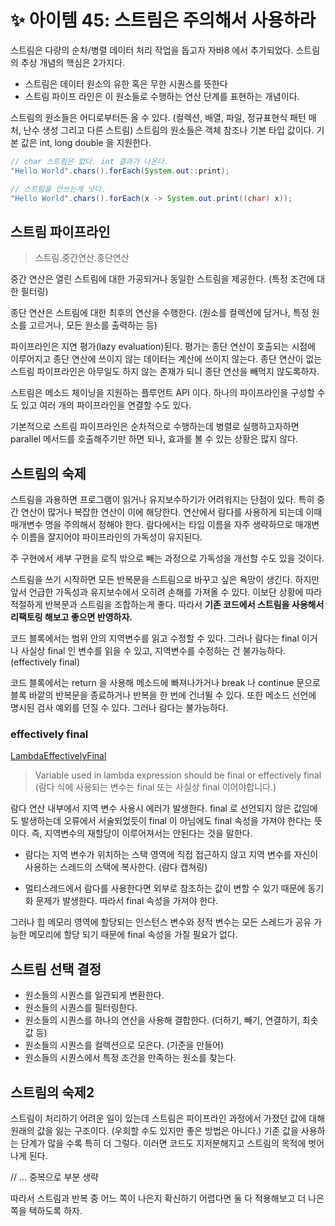 # ✨ 아이템 45: 스트림은 주의해서 사용하라

스트림은 다량의 순차/병렬 데이터 처리 작업을 돕고자 자바8 에서 추가되었다. 스트림의 추상 개념의 핵심은 2가지다.

- 스트림은 데이터 원소의 유한 혹은 무한 시퀀스를 뜻한다
- 스트림 파이프 라인은 이 원소들로 수행하는 연산 단계를 표현하는 개념이다.

스트림의 원소들은 어디로부터든 올 수 있다. (컬렉션, 배열, 파일, 정규표현식 패턴 매처, 난수 생성 그리고 다른 스트림) 스트림의 원소들은 객체 참조나 기본 타입 값이다. 기본 값은 int, long double 을 지원한다.

```java
// char 스트림은 없다. int 결과가 나온다.
"Hello World".chars().forEach(System.out::print);

// 스트림을 안쓰는게 낫다.
"Hello World".chars().forEach(x -> System.out.print((char) x));
```

## 스트림 파이프라인

> 스트림.중간연산.종단연산

중간 연산은 열린 스트림에 대한 가공되거나 동일한 스트림을 제공한다. (특정 조건에 대한 필터링)

종단 연산은 스트림에 대한 최후의 연산을 수행한다. (원소를 컬렉션에 담거나, 특정 원소를 고르거나, 모든 원소를 출력하는 등)

파이프라인은 지연 평가(lazy evaluation)된다. 평가는 종단 연산이 호출되는 시점에 이루어지고 종단 연산에 쓰이지 않는 데이터는 계산에 쓰이지 않는다. 종단 연산이 없는 스트림 파이프라인은 아무일도 하지 않는 존재가 되니 종단 연산을 빼먹지 않도록하자.

스트림은 메소드 체이닝을 지원하는 플루언트 API 이다. 하나의 파이프라인을 구성할 수도 있고 여러 개의 파이프라인을 연결할 수도 있다.

기본적으로 스트림 파이프라인은 순차적으로 수행하는데 병렬로 실행하고자하면 parallel 메서드를 호출해주기만 하면 되나, 효과를 볼 수 있는 상황은 많지 않다.

## 스트림의 숙제

스트림을 과용하면 프로그램이 읽거나 유지보수하기가 어려워지는 단점이 있다. 특히 중간 연산이 많거나 복잡한 연산이 이에 해당한다. 연산에서 람다를 사용하게 되는데 이때 매개변수 명을 주의해서 정해야 한다. 람다에서는 타입 이름을 자주 생략하므로 매개변수 이름을 잘지어야 파이프라인의 가독성이 유지된다.

주 구현에서 세부 구현을 로직 밖으로 빼는 과정으로 가독성을 개선할 수도 있을 것이다.

스트림을 쓰기 시작하면 모든 반복문을 스트림으로 바꾸고 싶은 욕망이 생긴다. 하지만 앞서 언급한 가독성과 유지보수에서 오히려 손해를 가져올 수 있다. 이보단 상황에 따라 적절하게 반복문과 스트림을 조합하는게 좋다. 따라서 **기존 코드에서 스트림을 사용해서 리팩토링 해보고 좋으면 반영하자.**

코드 블록에서는 범위 안의 지역변수를 읽고 수정할 수 있다. 그러나 람다는 final 이거나 사실상 final 인 변수를 읽을 수 있고, 지역변수를 수정하는 건 불가능하다. (effectively final)

코드 블록에서는 return 을 사용해 메소드에 빠져나가거나 break 나 continue 문으로 블록 바깥의 반복문을 종료하거나 반복을 한 번에 건너뛸 수 있다. 또한 메소드 선언에 명시된 검사 예외를 던질 수 있다. 그러나 람다는 불가능하다.

### effectively final

[LambdaEffectivelyFinal](https://github.com/psbin2017/garbage-collection/blob/master/gc/src/test/java/com/collection/gc/sample/lambda/LambdaEffectivelyFinal.java)

> Variable used in lambda expression should be final or effectively final (람다 식에 사용되는 변수는 final 또는 사실상 final 이어야합니다.)

람다 연산 내부에서 지역 변수 사용시 에러가 발생한다. final 로 선언되지 않은 값임에도 발생하는데 오류에서 서술되었듯이 final 이 아님에도 final 속성을 가져야 한다는 뜻이다. 즉, 지역변수의 재할당이 이루어져서는 안된다는 것을 말한다.

- 람다는 지역 변수가 위치하는 스택 영역에 직접 접근하지 않고 지역 변수를 자신이 사용하는 스레드의 스택에 복사한다. (람다 캡쳐링)

- 멀티스레드에서 람다를 사용한다면 외부로 참조하는 값이 변할 수 있기 때문에 동기화 문제가 발생한다. 따라서 final 속성을 가져야 한다.

그러나 힙 메모리 영역에 할당되는 인스턴스 변수와 정적 변수는 모든 스레드가 공유 가능한 메모리에 할당 되기 때문에 final 속성을 가질 필요가 없다.

## 스트림 선택 결정

- 원소들의 시퀀스를 일관되게 변환한다.
- 원소들의 시퀀스를 필터링한다.
- 원소들의 시퀀스를 하나의 연산을 사용해 결합한다. (더하기, 빼기, 연결하기, 최솟값 등)
- 원소들의 시퀀스를 컬렉션으로 모은다. (기준을 만들어)
- 원소들의 시퀀스에서 특정 조건을 만족하는 원소를 찾는다.

## 스트림의 숙제2

스트림이 처리하기 어려운 일이 있는데 스트림은 파이프라인 과정에서 가졌던 값에 대해 원래의 값을 잃는 구조이다. (우회할 수도 있지만 좋은 방법은 아니다.) 기존 값을 사용하는 단계가 많을 수록 특히 더 그렇다. 이러면 코드도 지저분해지고 스트림의 목적에 벗어나게 된다.

// ... 중복으로 부분 생략

따라서 스트림과 반복 중 어느 쪽이 나은지 확신하기 어렵다면 둘 다 적용해보고 더 나은쪽을 택하도록 하자.
